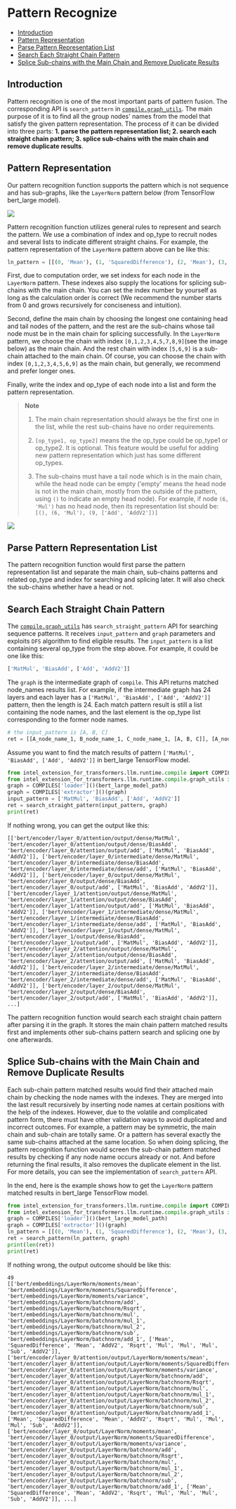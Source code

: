 # Pattern Recognize
- [Introduction](#introduction)
- [Pattern Representation](#pattern-representation)
- [Parse Pattern Representation List](#parse-pattern-representation-list)
- [Search Each Straight Chain Pattern](#search-each-straight-chain-pattern)
- [Splice Sub-chains with the Main Chain and Remove Duplicate Results](#splice-sub-chains-with-the-main-chain-and-remove-duplicate-results)

## Introduction
Pattern recognition is one of the most important parts of pattern fusion. The corresponding API is `search_pattern` in [`compile.graph_utils`](https://github.com/intel/intel-extension-for-transformers/blob/main/intel_extension_for_transformers/backends/neural_engine/compile/graph_utils.py). The main purpose of it is to find all the group nodes' names from the model that satisfy the given pattern representation. The process of it can be divided into three parts: **1. parse the pattern representation list; 2. search each straight chain pattern; 3. splice sub-chains with the main chain and remove duplicate results**.

## Pattern Representation

Our pattern recognition function supports the pattern which is not sequence and has sub-graphs, like the `LayerNorm` pattern below (from TensorFlow bert_large model).

![](imgs/layernorm_bert_large_tf.png)

Pattern recognition function utilizes general rules to represent and search the pattern. We use a combination of index and op_type to recruit nodes and several lists to indicate different straight chains. For example, the pattern representation of the `LayerNorm` pattern above can be like this:

```python
ln_pattern = [[(0, 'Mean'), (1, 'SquaredDifference'), (2, 'Mean'), (3, ['Add', 'AddV2']), (4, 'Rsqrt'), (5, 'Mul'), (7, 'Mul'), (8, 'Sub'), (9, ['Add', 'AddV2'])], [(5, 'Mul'), (6, 'Mul'), (9, ['Add', 'AddV2'])]]
```

First, due to computation order, we set indexs for each node in the `LayerNorm` pattern. These indexes also supply the locations for splicing sub-chains with the main chain. You can set the index number by yourself as long as the calculation order is correct (We recommend the number starts from 0 and grows recursively for conciseness and intuition).

Second, define the main chain by choosing the longest one containing head and tail nodes of the pattern, and the rest are the sub-chains whose tail node must be in the main chain for splicing successfully. In the `LayerNorm` pattern, we choose the chain with index `[0,1,2,3,4,5,7,8,9]`(see the image below) as the main chain. And the rest chain with index `[5,6,9]` is a sub-chain attached to the main chain. Of course, you can choose the chain with index `[0,1,2,3,4,5,6,9]` as the main chain, but generally, we recommend and prefer longer ones.

Finally, write the index and op_type of each node into a list and form the pattern representation.

>**Note**
>
> 1. The main chain representation should always be the first one in the list, while the rest sub-chains have no order requirements.
>
> 2. `[op_type1, op_type2]` means the the op_type could be op_type1 or op_type2. It is optional. This feature would be useful for adding new pattern representation which just has some different op_types.
>
> 3. The sub-chains must have a tail node which is in the main chain, while the head node can be empty ('empty' means the head node is not in the main chain, mostly from the outside of the pattern, using `()` to indicate an empty head node). For example, if node `(6, 'Mul')` has no head node, then its representation list should be: `[(), (6, 'Mul'), (9, ['Add', 'AddV2'])]`



![](imgs/layernorm_with_index.png)

## Parse Pattern Representation List

The pattern recognition function would first parse the pattern representation list and separate the main chain, sub-chains patterns and related op_type and index for searching and splicing later. It will also check the sub-chains whether have a head or not.

## Search Each Straight Chain Pattern

The [`compile.graph_utils`](https://github.com/intel/intel-extension-for-transformers/blob/main/intel_extension_for_transformers/backends/neural_engine/compile/graph_utils.py) has `search_straight_pattern` API for searching sequence patterns. It receives `input_pattern` and `graph` parameters and exploits `DFS` algorithm to find eligible results. The `input_pattern` is a list containing several op_type from the step above. For example, it could be one like this:

```python
['MatMul', 'BiasAdd', ['Add', 'AddV2']]
```

The `graph` is the intermediate graph of `compile`. This API returns matched node_names results list. For example, if the intermediate graph has 24 layers and each layer has a `['MatMul', 'BiasAdd', ['Add', 'AddV2']]` pattern, then the length is 24. Each match pattern result is still a list containing the node names, and the last element is the op_type list corresponding to the former node names.

```python
# the input_pattern is [A, B, C]
ret = [[A_node_name_1, B_node_name_1, C_node_name_1, [A, B, C]], [A_node_name_2, B_node_name_2, C_node_name_2, [A, B, C]], ..., [A_node_name_n, B_node_name_n, C_node_name_n, [A, B, C]], ...]
```

Assume you want to find the match results of pattern `['MatMul', 'BiasAdd', ['Add', 'AddV2']]` in bert_large TensorFlow model.

```python
from intel_extension_for_transformers.llm.runtime.compile import COMPILES
from intel_extension_for_transformers.llm.runtime.compile.graph_utils import search_straight_pattern
graph = COMPILES['loader']()(bert_large_model_path)
graph = COMPILES['extractor']()(graph)
input_pattern = ['MatMul', 'BiasAdd', ['Add', 'AddV2']]
ret = search_straight_pattern(input_pattern, graph)
print(ret)
```

If nothing wrong, you can get the output like this:

```shell
[['bert/encoder/layer_0/attention/output/dense/MatMul', 'bert/encoder/layer_0/attention/output/dense/BiasAdd', 'bert/encoder/layer_0/attention/output/add', ['MatMul', 'BiasAdd', 'AddV2']], ['bert/encoder/layer_0/intermediate/dense/MatMul', 'bert/encoder/layer_0/intermediate/dense/BiasAdd', 'bert/encoder/layer_0/intermediate/dense/add', ['MatMul', 'BiasAdd', 'AddV2']], ['bert/encoder/layer_0/output/dense/MatMul', 'bert/encoder/layer_0/output/dense/BiasAdd', 'bert/encoder/layer_0/output/add', ['MatMul', 'BiasAdd', 'AddV2']], ['bert/encoder/layer_1/attention/output/dense/MatMul', 'bert/encoder/layer_1/attention/output/dense/BiasAdd', 'bert/encoder/layer_1/attention/output/add', ['MatMul', 'BiasAdd', 'AddV2']], ['bert/encoder/layer_1/intermediate/dense/MatMul', 'bert/encoder/layer_1/intermediate/dense/BiasAdd', 'bert/encoder/layer_1/intermediate/dense/add', ['MatMul', 'BiasAdd', 'AddV2']], ['bert/encoder/layer_1/output/dense/MatMul', 'bert/encoder/layer_1/output/dense/BiasAdd', 'bert/encoder/layer_1/output/add', ['MatMul', 'BiasAdd', 'AddV2']], ['bert/encoder/layer_2/attention/output/dense/MatMul', 'bert/encoder/layer_2/attention/output/dense/BiasAdd', 'bert/encoder/layer_2/attention/output/add', ['MatMul', 'BiasAdd', 'AddV2']], ['bert/encoder/layer_2/intermediate/dense/MatMul', 'bert/encoder/layer_2/intermediate/dense/BiasAdd', 'bert/encoder/layer_2/intermediate/dense/add', ['MatMul', 'BiasAdd', 'AddV2']], ['bert/encoder/layer_2/output/dense/MatMul', 'bert/encoder/layer_2/output/dense/BiasAdd', 'bert/encoder/layer_2/output/add', ['MatMul', 'BiasAdd', 'AddV2']], ...]
```

The pattern recognition function would search each straight chain pattern after parsing it in the graph. It stores the main chain pattern matched results first and implements other sub-chains pattern search and splicing one by one afterwards.

## Splice Sub-chains with the Main Chain and Remove Duplicate Results

Each sub-chain pattern matched results would find their attached main chain by checking the node names with the indexes. They are merged into the last result recursively by inserting node names at certain positions with the help of the indexes. However, due to the volatile and complicated pattern form, there must have other validation ways to avoid duplicated and incorrect outcomes. For example, a pattern may be symmetric, the main chain and sub-chain are totally same. Or a pattern has several exactly the same sub-chains attached at the same location. So when doing splicing, the pattern recognition function would screen the sub-chain pattern matched results by checking if any node name occurs already or not. And before returning the final results, it also removes the duplicate element in the list. For more details, you can see the implementation of `search_pattern` API.

In the end, here is the example shows how to get the `LayerNorm` pattern matched results in bert_large TensorFlow model.

```python
from intel_extension_for_transformers.llm.runtime.compile import COMPILES
from intel_extension_for_transformers.llm.runtime.compile.graph_utils import search_pattern
graph = COMPILES['loader']()(bert_large_model_path)
graph = COMPILES['extractor']()(graph)
ln_pattern = [[(0, 'Mean'), (1, 'SquaredDifference'), (2, 'Mean'), (3, ['Add', 'AddV2']), (4, 'Rsqrt'), (5, 'Mul'), (7, 'Mul'), (8, 'Sub'), (9, ['Add', 'AddV2'])], [(5, 'Mul'), (6, 'Mul'), (9, ['Add', 'AddV2'])]]
ret = search_pattern(ln_pattern, graph)
print(len(ret))
print(ret)
```

If nothing wrong, the output outcome should be like this:

```shell
49
[['bert/embeddings/LayerNorm/moments/mean', 'bert/embeddings/LayerNorm/moments/SquaredDifference', 'bert/embeddings/LayerNorm/moments/variance', 'bert/embeddings/LayerNorm/batchnorm/add', 'bert/embeddings/LayerNorm/batchnorm/Rsqrt', 'bert/embeddings/LayerNorm/batchnorm/mul', 'bert/embeddings/LayerNorm/batchnorm/mul_1', 'bert/embeddings/LayerNorm/batchnorm/mul_2', 'bert/embeddings/LayerNorm/batchnorm/sub', 'bert/embeddings/LayerNorm/batchnorm/add_1', ['Mean', 'SquaredDifference', 'Mean', 'AddV2', 'Rsqrt', 'Mul', 'Mul', 'Mul', 'Sub', 'AddV2']], ['bert/encoder/layer_0/attention/output/LayerNorm/moments/mean', 'bert/encoder/layer_0/attention/output/LayerNorm/moments/SquaredDifference', 'bert/encoder/layer_0/attention/output/LayerNorm/moments/variance', 'bert/encoder/layer_0/attention/output/LayerNorm/batchnorm/add', 'bert/encoder/layer_0/attention/output/LayerNorm/batchnorm/Rsqrt', 'bert/encoder/layer_0/attention/output/LayerNorm/batchnorm/mul', 'bert/encoder/layer_0/attention/output/LayerNorm/batchnorm/mul_1', 'bert/encoder/layer_0/attention/output/LayerNorm/batchnorm/mul_2', 'bert/encoder/layer_0/attention/output/LayerNorm/batchnorm/sub', 'bert/encoder/layer_0/attention/output/LayerNorm/batchnorm/add_1', ['Mean', 'SquaredDifference', 'Mean', 'AddV2', 'Rsqrt', 'Mul', 'Mul', 'Mul', 'Sub', 'AddV2']], ['bert/encoder/layer_0/output/LayerNorm/moments/mean', 'bert/encoder/layer_0/output/LayerNorm/moments/SquaredDifference', 'bert/encoder/layer_0/output/LayerNorm/moments/variance', 'bert/encoder/layer_0/output/LayerNorm/batchnorm/add', 'bert/encoder/layer_0/output/LayerNorm/batchnorm/Rsqrt', 'bert/encoder/layer_0/output/LayerNorm/batchnorm/mul', 'bert/encoder/layer_0/output/LayerNorm/batchnorm/mul_1', 'bert/encoder/layer_0/output/LayerNorm/batchnorm/mul_2', 'bert/encoder/layer_0/output/LayerNorm/batchnorm/sub', 'bert/encoder/layer_0/output/LayerNorm/batchnorm/add_1', ['Mean', 'SquaredDifference', 'Mean', 'AddV2', 'Rsqrt', 'Mul', 'Mul', 'Mul', 'Sub', 'AddV2']], ...]
```
